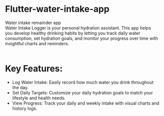# Flutter-water-intake-app
Water intake remainder app<br> Water Intake Logger is your personal hydration assistant. This app helps you develop healthy drinking habits by letting you track daily water consumption, set hydration goals, and monitor your progress over time with insightful charts and reminders.<br>
<br>
# Key Features:
<ul>
<li>Log Water Intake: Easily record how much water you drink throughout the day.</li>
<li>Set Daily Targets: Customize your daily hydration goals to match your lifestyle and health needs.
<li>View Progress: Track your daily and weekly intake with visual charts and history logs.
